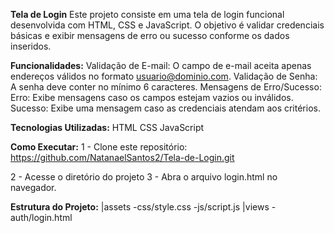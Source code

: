 **Tela de Login**
Este projeto consiste em uma tela de login funcional desenvolvida com HTML, CSS e JavaScript. O objetivo é validar credenciais básicas e exibir mensagens de erro ou sucesso conforme os dados inseridos.

**Funcionalidades:**
Validação de E-mail: O campo de e-mail aceita apenas endereços válidos no formato usuario@dominio.com.
Validação de Senha: A senha deve conter no mínimo 6 caracteres.
Mensagens de Erro/Sucesso:
Erro: Exibe mensagens caso os campos estejam vazios ou inválidos.
Sucesso: Exibe uma mensagem caso as credenciais atendam aos critérios.

**Tecnologias Utilizadas:**
HTML
CSS
JavaScript

**Como Executar:**
1 - Clone este repositório:
https://github.com/NatanaelSantos2/Tela-de-Login.git

2 - Acesse o diretório do projeto
3 - Abra o arquivo login.html no navegador.

**Estrutura do Projeto:**
|assets
 -css/style.css
 -js/script.js
|views
 -auth/login.html



